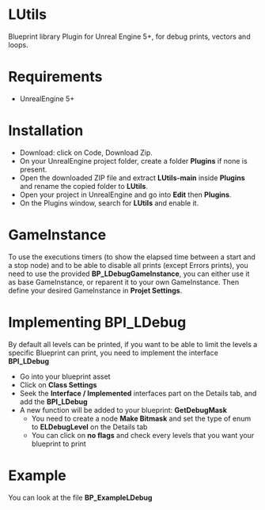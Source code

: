# LUtils
Blueprint library Plugin for Unreal Engine 5+, for debug prints, vectors and loops.

# Requirements
- UnrealEngine 5+

# Installation
- Download: click on Code, Download Zip.
- On your UnrealEngine project folder, create a folder **Plugins** if none is present.
- Open the downloaded ZIP file and extract **LUtils-main** inside **Plugins** and rename the copied folder to **LUtils**.
- Open your project in UnrealEngine and go into **Edit** then **Plugins**.
- On the Plugins window, search for **LUtils** and enable it.

# GameInstance
To use the executions timers (to show the elapsed time between a start and a stop node) and to be able to disable all prints (except Errors prints), you need to use the provided **BP_LDebugGameInstance**, you can either use it as base GameInstance, or reparent it to your own GameInstance. Then define your desired GameInstance in **Projet Settings**.

# Implementing BPI_LDebug
By default all levels can be printed, if you want to be able to limit the levels a specific Blueprint can print, you need to implement the interface **BPI_LDebug**
- Go into your blueprint asset
- Click on **Class Settings**
- Seek the **Interface / Implemented** interfaces part on the Details tab, and add the **BPI_LDebug**
- A new function will be added to your blueprint: **GetDebugMask**
  - You need to create a node **Make Bitmask** and set the type of enum to **ELDebugLevel** on the Details tab
  - You can click on **no flags** and check every levels that you want your blueprint to print

# Example
You can look at the file **BP_ExampleLDebug**
